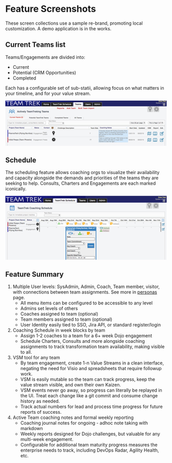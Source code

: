 # Feature Screenshots

These screen collections use a sample re-brand, promoting local customization. A demo application is in the works.


## Current Teams list
Teams/Engagements are divided into: 
- Current
- Potential (CRM Opportunities)
- Completed

Each has a configurable set of sub-statii, allowing focus on what matters in your timeline, and for your value stream. 

![](../readmeAssets/currentTeamsSnap.png)

## Schedule

The scheduling feature allows coaching orgs to visualize their availability and capacity alongside the demands and priorities of the teams they are seeking to help. Consults, Charters and Engagements are each marked iconically. 

![](../readmeAssets/scheduleSnap.png)

## Feature Summary

1. Multiple User levels: SysAdmin, Admin, Coach, Team member, visitor, with connections between team assignments. See more in [personas](./docs/Personas.md) page.
    - All menu items can be configured to be accessible to any level
    - Admins set levels of others
    - Coaches assigned to team  (optional)
    - Team members assigned to team (optional)
    - User Identity easily tied to SSO, Jira API, or standard register/login
1. Coaching Schedule in week blocks by team
     - Assign 1-2 coaches to a team for a 6+ week Dojo engagement
     - Schedule Charters, Consults and more alongside coaching assignments to track transformation team availability, making visible to all.
1. VSM tool for any team
     - By team engagement, create 1-n Value Streams in a clean interface, negating the need for Visio and spreadsheets that require followup work.
     - VSM is easily mutable so the team can track progress, keep the value stream visible, and own their own Kaizen.
     - VSM events never go away, so progress can literally be replayed in the UI. Treat each change like a git commit and consume change history as needed.
     - Track actual numbers for lead and process time progress for future reports of success.
1. Active Team coaching notes and formal weekly reporting
    - Coaching journal notes for ongoing - adhoc note taking with markdown
    - Weekly reports designed for Dojo challenges, but valuable for any multi-week engagement.
    - Configurable for additional team maturity progress measures the enterprise needs to track, including DevOps Radar, Agility Health, etc.
